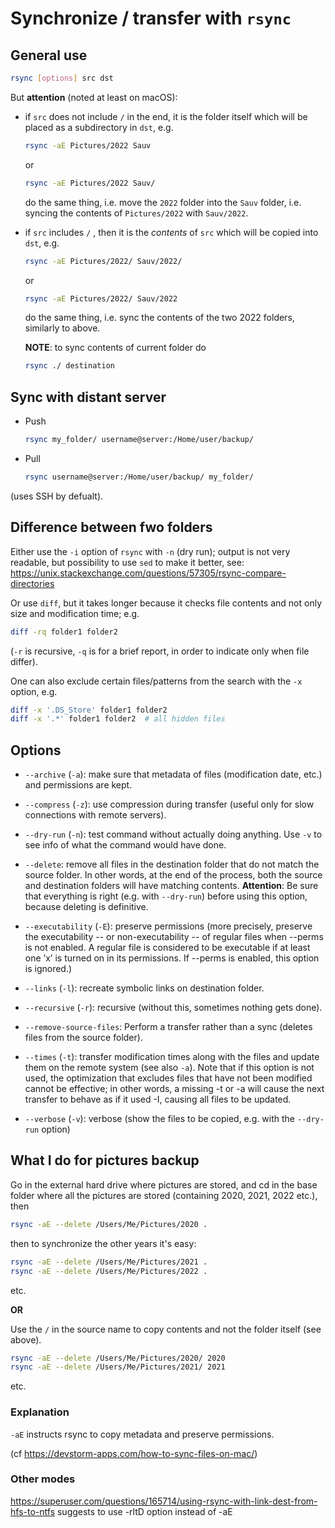 # Synchronize / transfer with `rsync`

## General use

```bash
rsync [options] src dst
```

But **attention** (noted at least on macOS):

- if `src` does not include `/` in the end, it is the folder itself which will be placed as a subdirectory in `dst`, e.g.
    ```bash
    rsync -aE Pictures/2022 Sauv
    ```
    or
    ```bash
    rsync -aE Pictures/2022 Sauv/
    ```
    do the same thing, i.e. move the `2022` folder into the `Sauv` folder, i.e. syncing the contents of `Pictures/2022` with `Sauv/2022`.


- if `src` includes `/` , then it is the *contents* of `src` which will be copied into `dst`, e.g.
    ```bash
    rsync -aE Pictures/2022/ Sauv/2022/
    ```
    or
    ```bash
    rsync -aE Pictures/2022/ Sauv/2022
    ```
    do the same thing, i.e. sync the contents of the two 2022 folders, similarly to above.

    **NOTE**: to sync contents of current folder do
    ```bash
    rsync ./ destination
    ```

## Sync with distant server

- Push
    ```bash
    rsync my_folder/ username@server:/Home/user/backup/
    ```

- Pull
    ```bash
    rsync username@server:/Home/user/backup/ my_folder/
    ```


(uses SSH by defualt).


## Difference between fwo folders

Either use the `-i` option of `rsync` with `-n` (dry run); output is not very readable, but possibility to use `sed` to make it better, see:
https://unix.stackexchange.com/questions/57305/rsync-compare-directories

Or use `diff`, but it takes longer because it checks file contents and not only size and modification time; e.g.
```bash
diff -rq folder1 folder2
```
(`-r` is recursive, `-q` is for a brief report, in order to indicate only when file differ).

One can also exclude certain files/patterns from the search with the `-x` option, e.g.
```bash
diff -x '.DS_Store' folder1 folder2
diff -x '.*' folder1 folder2  # all hidden files
```


## Options

- `--archive` (`-a`): make sure that metadata of files (modification date, etc.) and permissions are kept.

- `--compress` (`-z`): use compression during transfer (useful only for slow connections with remote servers).

- `--dry-run` (`-n`): test command without actually doing anything. Use `-v` to see info of what the command would have done.

- `--delete`: remove all files in the destination folder that do not match the source folder. In other words, at the end of the process, both the source and destination folders will have matching contents.
**Attention**: Be sure that everything is right (e.g. with `--dry-run`) before using this option, because deleting is definitive.

- `--executability` (`-E`): preserve permissions (more precisely, preserve the executability -- or non-executability -- of regular files when --perms is not enabled.  A regular file is considered to be executable if at least one ’x’ is turned on in its permissions. If --perms is enabled, this option is ignored.)

- `--links` (`-l`): recreate symbolic links on destination folder.

- `--recursive` (`-r`): recursive (without this, sometimes nothing gets done).

- `--remove-source-files`: Perform a transfer rather than a sync (deletes files from the source folder).

- `--times` (`-t`): transfer modification times along with the files and update them on the remote
system (see also `-a`). Note that if this option is not used, the optimization that excludes files that have not been modified cannot be effective; in other words, a missing -t or -a will cause the next transfer to  behave  as  if  it  used  -I,  causing  all files to be updated.

- `--verbose` (`-v`): verbose (show the files to be copied, e.g. with the `--dry-run` option)



## What I do for pictures backup

Go in the external hard drive where pictures are stored, and cd in the base folder where all the pictures are stored (containing 2020, 2021, 2022 etc.), then

```bash
rsync -aE --delete /Users/Me/Pictures/2020 .
```

then to synchronize the other years it's easy:
```bash
rsync -aE --delete /Users/Me/Pictures/2021 .
rsync -aE --delete /Users/Me/Pictures/2022 .
```
etc.

**OR**

Use the `/` in the source name to copy contents and not the folder itself (see above).

```bash
rsync -aE --delete /Users/Me/Pictures/2020/ 2020
rsync -aE --delete /Users/Me/Pictures/2021/ 2021
```
etc.

### Explanation
`-aE` instructs rsync to copy metadata and preserve permissions.



(cf https://devstorm-apps.com/how-to-sync-files-on-mac/)


### Other modes

https://superuser.com/questions/165714/using-rsync-with-link-dest-from-hfs-to-ntfs
suggests to use -rltD option instead of -aE
